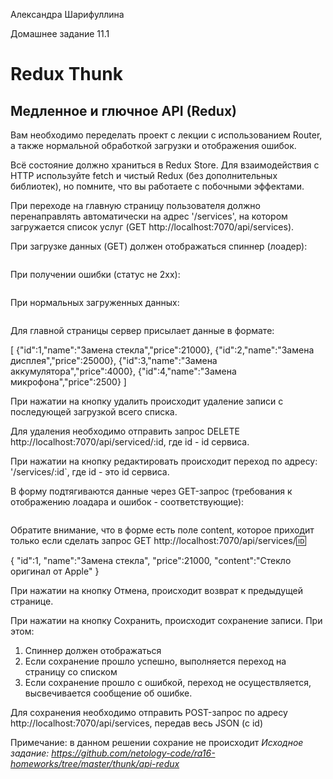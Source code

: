 Александра Шарифуллина

Домашнее задание 11.1

<h1>Redux Thunk</h1>

<h2>Медленное и глючное API (Redux)</h2>

Вам необходимо переделать проект с лекции с использованием Router, а также нормальной обработкой загрузки и отображения ошибок.

Всё состояние должно храниться в Redux Store. Для взаимодействия с HTTP используйте fetch и чистый Redux (без дополнительных библиотек), но помните, что вы работаете с побочными эффектами.

При переходе на главную страницу пользователя должно перенаправлять автоматически на адрес '/services', на котором загружается список услуг (GET http://localhost:7070/api/services).

При загрузке данных (GET) должен отображаться спиннер (лоадер):

<img src="https://raw.githubusercontent.com/netology-code/ra16-homeworks/master/thunk/api-redux/assets/spinner.png" alt=""/>

При получении ошибки (статус не 2xx):

<img src="https://raw.githubusercontent.com/netology-code/ra16-homeworks/master/thunk/api-redux/assets/error.png" alt=""/>

При нормальных загруженных данных:

<img src="https://raw.githubusercontent.com/netology-code/ra16-homeworks/master/thunk/api-redux/assets/list.png" alt=""/>

Для главной страницы сервер присылает данные в формате:

[
   {"id":1,"name":"Замена стекла","price":21000},
   {"id":2,"name":"Замена дисплея","price":25000},
   {"id":3,"name":"Замена аккумулятора","price":4000},
   {"id":4,"name":"Замена микрофона","price":2500}
]

При нажатии на кнопку удалить происходит удаление записи с последующей загрузкой всего списка.

Для удаления необходимо отправить запрос DELETE http://localhost:7070/api/serviced/:id, где id - id сервиса.

При нажатии на кнопку редактировать происходит переход по адресу: '/services/:id`, где id - это id сервиса.

В форму подтягиваются данные через GET-запрос (требования к отображению лоадара и ошибок - соответствующие):

<img src="https://raw.githubusercontent.com/netology-code/ra16-homeworks/master/thunk/api-redux/assets/edit.png" alt=""/>

Обратите внимание, что в форме есть поле content, которое приходит только если сделать запрос GET http://localhost:7070/api/services/:id:

{
    "id":1,
    "name":"Замена стекла",
    "price":21000,
    "content":"Стекло оригинал от Apple"
}

При нажатии на кнопку Отмена, происходит возврат к предыдущей странице.

При нажатии на кнопку Сохранить, происходит сохранение записи. При этом:
1. Спиннер должен отображаться
2. Если сохранение прошло успешно, выполняется переход на страницу со списком
3. Если сохранение прошло с ошибкой, переход не осуществляется, высвечивается сообщение об ошибке.

Для сохранения необходимо отправить POST-запрос по адресу http://localhost:7070/api/services, передав весь JSON (с id)

Примечание: в данном решении сохрание не происходит
<i>Исходное задание: https://github.com/netology-code/ra16-homeworks/tree/master/thunk/api-redux</i>
